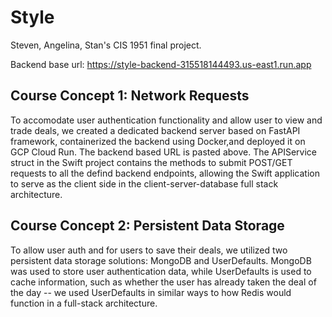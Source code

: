 # Style

Steven, Angelina, Stan's CIS 1951 final project.

Backend base url: https://style-backend-315518144493.us-east1.run.app

## Course Concept 1: Network Requests

To accomodate user authentication functionality and allow user to view and trade deals, we created a dedicated backend server based on FastAPI framework, containerized the backend using Docker,and deployed it on GCP Cloud Run. The backend based URL is pasted above. The APIService struct in the Swift project contains the methods to submit POST/GET requests to all the defind backend endpoints, allowing the Swift application to serve as the client side in the client-server-database full stack architecture.

## Course Concept 2: Persistent Data Storage

To allow user auth and for users to save their deals, we utilized two persistent data storage solutions: MongoDB and UserDefaults. MongoDB was used to store user authentication data, while UserDefaults is used to cache information, such as whether the user has already taken the deal of the day -- we used UserDefaults in similar ways to how Redis would function in a full-stack architecture.
